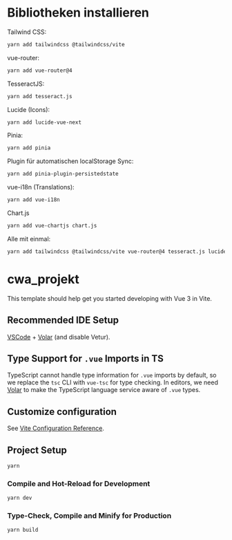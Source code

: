 # Bibliotheken installieren

Tailwind CSS:
```sh
yarn add tailwindcss @tailwindcss/vite
```
vue-router:
```sh
yarn add vue-router@4 
```
TesseractJS:
```sh
yarn add tesseract.js
```
Lucide (Icons):
```sh
yarn add lucide-vue-next
```
Pinia:
```sh
yarn add pinia
```
Plugin für automatischen localStorage Sync:
```sh
yarn add pinia-plugin-persistedstate
```
vue-i18n (Translations):
```sh
yarn add vue-i18n
```
Chart.js
```sh
yarn add vue-chartjs chart.js
```

Alle mit einmal:
```sh
yarn add tailwindcss @tailwindcss/vite vue-router@4 tesseract.js lucide-vue-next pinia pinia-plugin-persistedstate vue-i18n vue-chartjs chart.js
```
 


# cwa_projekt

This template should help get you started developing with Vue 3 in Vite.

## Recommended IDE Setup

[VSCode](https://code.visualstudio.com/) + [Volar](https://marketplace.visualstudio.com/items?itemName=Vue.volar) (and disable Vetur).

## Type Support for `.vue` Imports in TS

TypeScript cannot handle type information for `.vue` imports by default, so we replace the `tsc` CLI with `vue-tsc` for type checking. In editors, we need [Volar](https://marketplace.visualstudio.com/items?itemName=Vue.volar) to make the TypeScript language service aware of `.vue` types.

## Customize configuration

See [Vite Configuration Reference](https://vite.dev/config/).

## Project Setup

```sh
yarn
```

### Compile and Hot-Reload for Development

```sh
yarn dev
```

### Type-Check, Compile and Minify for Production

```sh
yarn build
```
